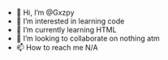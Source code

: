 - 👋 Hi, I’m @Gxzpy
- 👀 I’m interested in learning code
- 🌱 I’m currently learning HTML
- 💞️ I’m looking to collaborate on nothing atm
- 📫 How to reach me N/A

<!---
Gxzpy/Gxzpy is a ✨ special ✨ repository because its `README.md` (this file) appears on your GitHub profile.
You can click the Preview link to take a look at your changes.
--->
